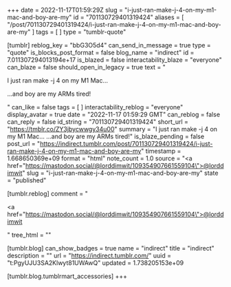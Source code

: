 +++
date = 2022-11-17T01:59:29Z
slug = "i-just-ran-make-j-4-on-my-m1-mac-and-boy-are-my"
id = "701130729401319424"
aliases = [ "/post/701130729401319424/i-just-ran-make-j-4-on-my-m1-mac-and-boy-are-my" ]
tags = [ ]
type = "tumblr-quote"

[tumblr]
reblog_key = "bbG3O5d4"
can_send_in_message = true
type = "quote"
is_blocks_post_format = false
blog_name = "indirect"
id = 7.011307294013194e+17
is_blazed = false
interactability_blaze = "everyone"
can_blaze = false
should_open_in_legacy = true
text = "<p>I just ran make -j 4 on my M1 Mac…</p><p>…and boy are my ARMs tired!</p>"
can_like = false
tags = [ ]
interactability_reblog = "everyone"
display_avatar = true
date = "2022-11-17 01:59:29 GMT"
can_reblog = false
can_reply = false
id_string = "701130729401319424"
short_url = "https://tmblr.co/ZY3jbycwwgy34u00"
summary = "I just ran make -j 4 on my M1 Mac… …and boy are my ARMs tired!"
is_blaze_pending = false
post_url = "https://indirect.tumblr.com/post/701130729401319424/i-just-ran-make-j-4-on-my-m1-mac-and-boy-are-my"
timestamp = 1.668650369e+09
format = "html"
note_count = 1.0
source = "<a href=\"https://mastodon.social/@lorddimwit/109354907661559104\">@lorddimwit</a>"
slug = "i-just-ran-make-j-4-on-my-m1-mac-and-boy-are-my"
state = "published"

[tumblr.reblog]
comment = "<p><a href=\"https://mastodon.social/@lorddimwit/109354907661559104\">@lorddimwit</a></p>"
tree_html = ""

[tumblr.blog]
can_show_badges = true
name = "indirect"
title = "indirect"
description = ""
url = "https://indirect.tumblr.com/"
uuid = "t:PgyUJU3SA2Klwyt81UWAwQ"
updated = 1.738205153e+09

[tumblr.blog.tumblrmart_accessories]
+++
